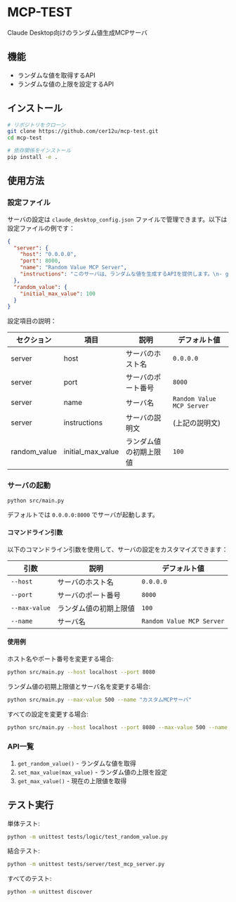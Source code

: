 # MCP-TEST

Claude Desktop向けのランダム値生成MCPサーバ

## 機能

- ランダムな値を取得するAPI
- ランダムな値の上限を設定するAPI

## インストール

```bash
# リポジトリをクローン
git clone https://github.com/cer12u/mcp-test.git
cd mcp-test

# 依存関係をインストール
pip install -e .
```

## 使用方法

### 設定ファイル

サーバの設定は `claude_desktop_config.json` ファイルで管理できます。以下は設定ファイルの例です：

```json
{
  "server": {
    "host": "0.0.0.0",
    "port": 8000,
    "name": "Random Value MCP Server",
    "instructions": "このサーバは、ランダムな値を生成するAPIを提供します。\n- get_random_value(): 1から設定された上限値までのランダムな整数を返します\n- set_max_value(max_value): ランダム値の上限を設定します\n- get_max_value(): 現在の上限値を取得します"
  },
  "random_value": {
    "initial_max_value": 100
  }
}
```

設定項目の説明：

| セクション | 項目 | 説明 | デフォルト値 |
|----------|------|------|------------|
| server | host | サーバのホスト名 | `0.0.0.0` |
| server | port | サーバのポート番号 | `8000` |
| server | name | サーバ名 | `Random Value MCP Server` |
| server | instructions | サーバの説明文 | (上記の説明文) |
| random_value | initial_max_value | ランダム値の初期上限値 | `100` |

### サーバの起動

```bash
python src/main.py
```

デフォルトでは `0.0.0.0:8000` でサーバが起動します。

#### コマンドライン引数

以下のコマンドライン引数を使用して、サーバの設定をカスタマイズできます：

| 引数 | 説明 | デフォルト値 |
|------|------|------------|
| `--host` | サーバのホスト名 | `0.0.0.0` |
| `--port` | サーバのポート番号 | `8000` |
| `--max-value` | ランダム値の初期上限値 | `100` |
| `--name` | サーバ名 | `Random Value MCP Server` |

#### 使用例

ホスト名やポート番号を変更する場合:

```bash
python src/main.py --host localhost --port 8080
```

ランダム値の初期上限値とサーバ名を変更する場合:

```bash
python src/main.py --max-value 500 --name "カスタムMCPサーバ"
```

すべての設定を変更する場合:

```bash
python src/main.py --host localhost --port 8080 --max-value 500 --name "カスタムMCPサーバ"
```

### API一覧

1. `get_random_value()` - ランダムな値を取得
2. `set_max_value(max_value)` - ランダム値の上限を設定
3. `get_max_value()` - 現在の上限値を取得

## テスト実行

単体テスト:

```bash
python -m unittest tests/logic/test_random_value.py
```

結合テスト:

```bash
python -m unittest tests/server/test_mcp_server.py
```

すべてのテスト:

```bash
python -m unittest discover
```
